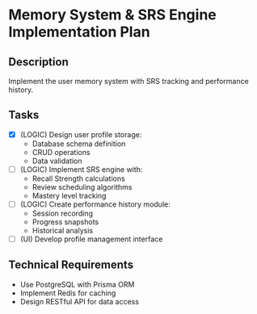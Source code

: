 # Memory System & SRS Engine Implementation Plan

## Description
Implement the user memory system with SRS tracking and performance history.

## Tasks
- [x] (LOGIC) Design user profile storage:
  - Database schema definition
  - CRUD operations
  - Data validation
- [ ] (LOGIC) Implement SRS engine with:
  - Recall Strength calculations
  - Review scheduling algorithms
  - Mastery level tracking
- [ ] (LOGIC) Create performance history module:
  - Session recording
  - Progress snapshots
  - Historical analysis
- [ ] (UI) Develop profile management interface

## Technical Requirements
- Use PostgreSQL with Prisma ORM
- Implement Redis for caching
- Design RESTful API for data access